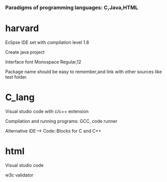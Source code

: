 ### Paradigms of programming languages: C,Java,HTML

# harvard

Eclipse IDE set with compilation level 1.8 

Create java project

Interface font Monospace Regular,12  

Package name should be easy to remember,and link with other sources like test folder. 

# C_lang

Visual studio code with c/c++ extension 

Compilation and running programs: GCC, code runner 

Alternative IDE--> Code::Blocks for C and C++  

# html

Visual studio code 

w3c validator
